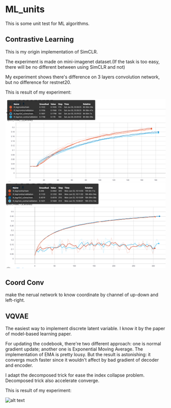 # ML_units

This is some unit test for ML algorithms.

## Contrastive Learning

This is my origin implementation of SimCLR.

The experiment is made on mini-imagenet dataset.(If the task is too easy, there will be no different between using SimCLR and not)

My experiment shows there's difference on 3 layers convolution network, but no difference for restnet20.

This is result of my experiment:

![alt text](https://github.com/FinnWeng/ML_units/blob/master/Contrastive_Learning/common/tf_log_image/3layer_conv.PNG "3 layer conv result")
![alt text](https://github.com/FinnWeng/ML_units/blob/master/Contrastive_Learning/common/tf_log_image/resnet20.PNG "resnet20 result")




## Coord Conv 

make the nerual network to know coordinate by channel of up-down and left-right.


## VQVAE
The easiest way to implement discrete latent variable. I know it by the paper of model-based learning paper. 

For updating the codebook, there're two different approach: one is normal gradient update; another one is Exponential Moving Average. The implementation of EMA is pretty lousy. But the result is astonishing: it convergs much faster since it wouldn't affect by bad gradient of decoder and encoder. 

I adapt the decomposed trick for ease the index collapse problem. Decomposed trick also accelerate converge. 

This is result of my experiment:

![alt text](https://github.com/FinnWeng/ML_units/blob/master/VQVAE/result_images/VQVAE_mnist.gif "Gradient V.S. EMA")





